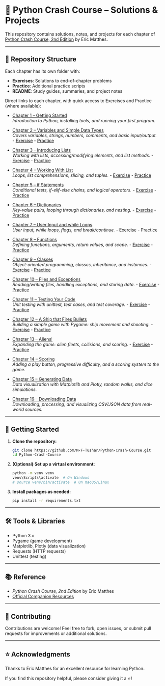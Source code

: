 # 🐍 Python Crash Course – Solutions & Projects

This repository contains solutions, notes, and projects for each chapter of [Python Crash Course, 2nd Edition](https://nostarch.com/pythoncrashcourse2e) by Eric Matthes.

---

## 📂 Repository Structure

Each chapter has its own folder with:
- **Exercises**: Solutions to end-of-chapter problems
- **Practice**: Additional practice scripts
- **README**: Study guides, summaries, and project notes


Direct links to each chapter, with quick access to Exercises and Practice (where available):

- [Chapter 1 – Getting Started](./Chapter%201%20-%20Getting%20Started/)  
   *Introduction to Python, installing tools, and running your first program.*

- [Chapter 2 – Variables and Simple Data Types](./Chapter%202%20-%20Variables%20and%20Simple%20Data%20Types/)  
   *Covers variables, strings, numbers, comments, and basic input/output.*
      - [Exercise](./Chapter%202%20-%20Variables%20and%20Simple%20Data%20Types/Exercise/)
      - [Practice](./Chapter%202%20-%20Variables%20and%20Simple%20Data%20Types/Practice/)

- [Chapter 3 – Introducing Lists](./Chapter%203%20-%20Introducing%20Lists/)  
   *Working with lists, accessing/modifying elements, and list methods.*
      - [Exercise](./Chapter%203%20-%20Introducing%20Lists/Exercise/)
      - [Practice](./Chapter%203%20-%20Introducing%20Lists/Practice/)

- [Chapter 4 – Working With List](./Chapter%204%20-%20Working%20With%20List/)  
   *Loops, list comprehensions, slicing, and tuples.*
      - [Exercise](./Chapter%204%20-%20Working%20With%20List/Exercise/)
      - [Practice](./Chapter%204%20-%20Working%20With%20List/Practice/)

- [Chapter 5 – if Statements](./Chapter%205%20-%20if%20Statements/)  
   *Conditional tests, if-elif-else chains, and logical operators.*
      - [Exercise](./Chapter%205%20-%20if%20Statements/Exercise/)
      - [Practice](./Chapter%205%20-%20if%20Statements/Practice/)

- [Chapter 6 – Dictionaries](./Chapter%206%20-%20Dictionaries/)  
   *Key-value pairs, looping through dictionaries, and nesting.*
      - [Exercise](./Chapter%206%20-%20Dictionaries/Exercise/)
      - [Practice](./Chapter%206%20-%20Dictionaries/Practice/)

- [Chapter 7 – User Input and while Loops](./Chapter%207%20-%20User%20Input%20and%20while%20Loops/)  
   *User input, while loops, flags, and break/continue.*
      - [Exercise](./Chapter%207%20-%20User%20Input%20and%20while%20Loops/Exercise/)
      - [Practice](./Chapter%207%20-%20User%20Input%20and%20while%20Loops/Practice/)

- [Chapter 8 – Functions](./Chapter%208%20-%20Functions/)  
   *Defining functions, arguments, return values, and scope.*
      - [Exercise](./Chapter%208%20-%20Functions/Exercise/)
      - [Practice](./Chapter%208%20-%20Functions/Practice/)

- [Chapter 9 – Classes](./Chapter%209%20-%20Classes/)  
   *Object-oriented programming, classes, inheritance, and instances.*
      - [Exercise](./Chapter%209%20-%20Classes/Exercise/)
      - [Practice](./Chapter%209%20-%20Classes/Practice/)

- [Chapter 10 – Files and Exceptions](./Chapter%2010%20-%20Files%20and%20Exceptions/)  
   *Reading/writing files, handling exceptions, and storing data.*
      - [Exercise](./Chapter%2010%20-%20Files%20and%20Exceptions/Exercise/)
      - [Practice](./Chapter%2010%20-%20Files%20and%20Exceptions/Practice/)

- [Chapter 11 – Testing Your Code](./Chapter%2011%20-%20Testing%20Your%20Code/)  
   *Unit testing with unittest, test cases, and test coverage.*
      - [Exercise](./Chapter%2011%20-%20Testing%20Your%20Code/Exercise/)
      - [Practice](./Chapter%2011%20-%20Testing%20Your%20Code/Practice/)

- [Chapter 12 – A Ship that Fires Bullets](./Chapter%2012%20-%20A%20Ship%20that%20Fire's%20Bullets/)  
   *Building a simple game with Pygame: ship movement and shooting.*
      - [Exercise](./Chapter%2012%20-%20A%20Ship%20that%20Fire's%20Bullets/Exercise/)
      - [Practice](./Chapter%2012%20-%20A%20Ship%20that%20Fire's%20Bullets/Practice/)

- [Chapter 13 – Aliens!](./Chapter%2013%20-%20Aliens!/)  
   *Expanding the game: alien fleets, collisions, and scoring.*
      - [Exercise](./Chapter%2013%20-%20Aliens!/Exercise/)
      - [Practice](./Chapter%2013%20-%20Aliens!/Practice/)

- [Chapter 14 – Scoring](./Chapter%2014%20-%20Scoring/)  
   *Adding a play button, progressive difficulty, and a scoring system to the game.*

- [Chapter 15 – Generating Data](./Chapter%2015%20-%20Generating%20Data/)  
   *Data visualization with Matplotlib and Plotly, random walks, and dice simulations.*

- [Chapter 16 – Downloading Data](./Chapter%2016%20-%20Downloding%20Data/)  
   *Downloading, processing, and visualizing CSV/JSON data from real-world sources.*

---

## 🚀 Getting Started

1. **Clone the repository:**
    ```bash
    git clone https://github.com/M-F-Tushar/Python-Crash-Course.git
    cd Python-Crash-Course
    ```
2. **(Optional) Set up a virtual environment:**
    ```bash
    python -m venv venv
    venv\Scripts\activate  # On Windows
    # source venv/bin/activate  # On macOS/Linux
    ```
3. **Install packages as needed:**
    ```bash
    pip install -r requirements.txt
    ```

---

## 🛠️ Tools & Libraries

- Python 3.x
- Pygame (game development)
- Matplotlib, Plotly (data visualization)
- Requests (HTTP requests)
- Unittest (testing)

---

## 📚 Reference

- *Python Crash Course, 2nd Edition* by Eric Matthes
- [Official Companion Resources](https://ehmatthes.github.io/pcc_2e/)

---

## 🤝 Contributing

Contributions are welcome! Feel free to fork, open issues, or submit pull requests for improvements or additional solutions.

---

## ⭐ Acknowledgments

Thanks to Eric Matthes for an excellent resource for learning Python.

If you find this repository helpful, please consider giving it a ⭐!

